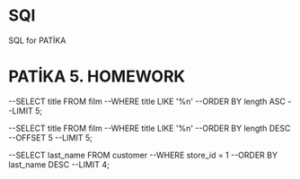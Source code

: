 # SQl
SQL for PATİKA

# PATİKA 5. HOMEWORK

--SELECT title FROM film
--WHERE title LIKE '%n'
--ORDER BY length ASC
--LIMIT 5;

--SELECT title FROM film
--WHERE title LIKE '%n'
--ORDER BY length DESC
--OFFSET 5
--LIMIT 5;

--SELECT last_name FROM customer
--WHERE store_id = 1
--ORDER BY last_name DESC
--LIMIT 4;
